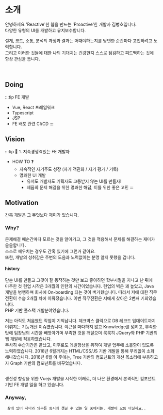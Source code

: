 # 소개

안녕하세요 'Reactive'한 웹을 만드는 'Proactive'한 개발자 김병호입니다.
<br/>
다양한 유형의 UI를 개발하고 유지보수합니다.
<br/>

<my-profile/>
설계, 코드, 소통, 분석의 과정과 결과는 
어때야하는지를 당면한 순간마다 고민하려고 노력합니다.
<br> 
그리고 이러한 것들에 대한 나의 기대치는 건강한지
스스로 점검하고 피드백하는 것에 항상 관심을 둡니다.
<br> <br> <br>


## Doing
:::tip FE 개발
   + Vue, React 프레임워크
   + Typescript
   + JSP
   + FE 배포 관련 CI/CD
:::

## Vision

:::tip 🏁 1. 지속경쟁력있는 FE 개발자
+ HOW TO ❓   
   + 지속적인 자기주도 성장 (자기 객관화 / 자기 평가 / 기록)
   + 명쾌한 UI 개발
     + 유저도 개발자도 기획자도 고통받지 않는 UI를 만들자!
     + 제품의 문제 해결을 위한 명쾌한 해답, 이를 위한 좋은 고민
:::

## Motivation

간혹 개발은 그 무엇보다 재미가 있습니다.

### Why?

문제해결 매순간마다 모르는 것을 알아가고, 그 것을 적용해서 문제를 해결하는 재미가 쏠쏠합니다.  
스스로 깨우치는 경우도 간혹 있기에 그런거 같아요.  
또한, 개발의 성취감은 주변의 도움과 노력없이는 분명 알지 못했을 겁니다.

#### history
단순 UI를 만들고 그것이 잘 동작하는 것만 보고 좋아하던 학부시절을 지나고 난 뒤에  
마주한 첫 현업 시작은 3개월의 인턴의 시간이었습니다.
현업의 벽은 꽤 높았고, Java 개발을 병행하며 회사에 On-boarding 되는 것이 버거웠습니다.
따라서 저에 대한 직무전환이 수습 2개월 차에 이뤄졌습니다. 이번 직무전환은 저에게 찾아온 2번째 기회였습니다.  
PHP 기반 풀스택 개발분야였습니다.

저는 아직도 처음했던 작업이 기억납니다.
체크박스 클릭으로 DB 레코드 업데이트까지 이뤄지는 기능개선 이슈였습니다.
야근을 마다하지 않고 Knowledge를 넓히고, 부족한 탓에 팀장님의 시간을 빼앗아가며 부족한 것을 깨달으며 묵묵히 JQuery와 PHP 기반의 웹 개발에 적응하였습니다.  
무사히 수습기간은 끝났고, 이후로도 레벨향상을 위하여 개발 업무에 소홀함이 없도록 노력하였습니다.
2018년 6월까지는 HTML/CSS/JS 기반 개발을 통해 무리없이 소화해나갔습니다.
2018년 6월 이 후에는, Tree 기반의 컴포넌트의 개선 목소리에 부응하고자 Graph 기반의 컴포넌트를 바꾸었습니다.  

<br/>
생산성 향상을 위한 Vuejs 개발을 시작한 이래로, 더 나은 환경에서 본격적인 컴포넌트 기반 FE 개발 일을 하고 있습니다.

### Anyway,
```
 삶에 있어 재미와 의무를 동시에 챙길 수 있는 일 중에서는, 개발이 으뜸 아닐까요..
```

